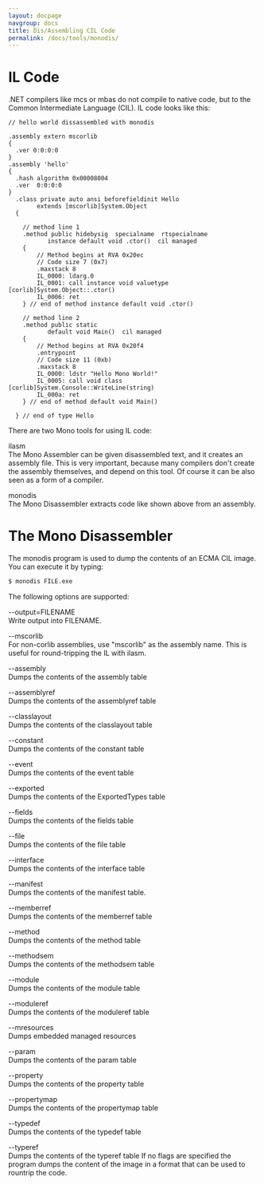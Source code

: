 ```yaml
---
layout: docpage
navgroup: docs
title: Dis/Assembling CIL Code
permalink: /docs/tools/monodis/
---
```


IL Code
=======

.NET compilers like mcs or mbas do not compile to native code, but to the Common Intermediate Language (CIL). IL code looks like this:

    // hello world dissassembled with monodis

    .assembly extern mscorlib
    {
      .ver 0:0:0:0
    }
    .assembly 'hello'
    {
      .hash algorithm 0x00008004
      .ver  0:0:0:0
    }
      .class private auto ansi beforefieldinit Hello
            extends [mscorlib]System.Object
      {

        // method line 1
        .method public hidebysig  specialname  rtspecialname
               instance default void .ctor()  cil managed
        {
            // Method begins at RVA 0x20ec
            // Code size 7 (0x7)
            .maxstack 8
            IL_0000: ldarg.0
            IL_0001: call instance void valuetype [corlib]System.Object::.ctor()
            IL_0006: ret
        } // end of method instance default void .ctor()

        // method line 2
        .method public static
               default void Main()  cil managed
        {
            // Method begins at RVA 0x20f4
            .entrypoint
            // Code size 11 (0xb)
            .maxstack 8
            IL_0000: ldstr "Hello Mono World!"
            IL_0005: call void class [corlib]System.Console::WriteLine(string)
            IL_000a: ret
        } // end of method default void Main()

      } // end of type Hello

There are two Mono tools for using IL code:

 ilasm   
The Mono Assembler can be given disassembled text, and it creates an assembly file. This is very important, because many compilers don't create the assembly themselves, and depend on this tool. Of course it can be also seen as a form of a compiler.

 monodis   
The Mono Disassembler extracts code like shown above from an assembly.

The Mono Disassembler
=====================

The monodis program is used to dump the contents of an ECMA CIL image. You can execute it by typing:

``` bash
$ monodis FILE.exe
```

The following options are supported:

 --output=FILENAME   
Write output into FILENAME.

 --mscorlib   
For non-corlib assemblies, use "mscorlib" as the assembly name. This is useful for round-tripping the IL with ilasm.

 --assembly   
Dumps the contents of the assembly table

 --assemblyref   
Dumps the contents of the assemblyref table

 --classlayout   
Dumps the contents of the classlayout table

 --constant   
Dumps the contents of the constant table

 --event   
Dumps the contents of the event table

 --exported   
Dumps the contents of the ExportedTypes table

 --fields   
Dumps the contents of the fields table

 --file   
Dumps the contents of the file table

 --interface   
Dumps the contents of the interface table

 --manifest   
Dumps the contents of the manifest table.

 --memberref   
Dumps the contents of the memberref table

 --method   
Dumps the contents of the method table

 --methodsem   
Dumps the contents of the methodsem table

 --module   
Dumps the contents of the module table

 --moduleref   
Dumps the contents of the moduleref table

 --mresources   
Dumps embedded managed resources

 --param   
Dumps the contents of the param table

 --property   
Dumps the contents of the property table

 --propertymap   
Dumps the contents of the propertymap table

 --typedef   
Dumps the contents of the typedef table

 --typeref   
Dumps the contents of the typeref table If no flags are specified the program dumps the content of the image in a format that can be used to rountrip the code.



